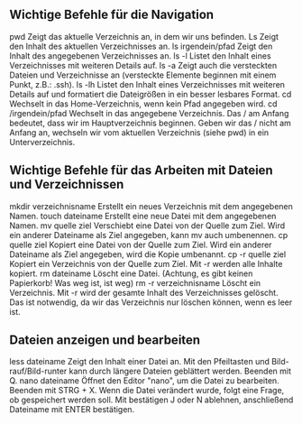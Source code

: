 Wichtige Befehle für die Navigation
------------------------------------------------------------------
pwd
Zeigt das aktuelle Verzeichnis an, in dem wir uns befinden.
Ls
Zeigt den Inhalt des aktuellen Verzeichnisses an.
ls irgendein/pfad
Zeigt den Inhalt des angegebenen Verzeichnisses an.
ls -l
Listet den Inhalt eines Verzeichnisses mit weiteren Details auf.
ls -a
Zeigt auch die versteckten Dateien und Verzeichnisse an (versteckte Elemente beginnen mit einem Punkt, z.B.: .ssh).
ls -lh
Listet den Inhalt eines Verzeichnisses mit weiteren Details auf und formatiert die Dateigrößen in ein besser lesbares Format.
cd
Wechselt in das Home-Verzeichnis, wenn kein Pfad angegeben wird.
cd /irgendein/pfad
Wechselt in das angegebene Verzeichnis. Das / am Anfang bedeutet, dass wir im Hauptverzeichnis beginnen.
Geben wir das / nicht am Anfang an, wechseln wir vom aktuellen Verzeichnis (siehe pwd) in ein Unterverzeichnis.

Wichtige Befehle für das Arbeiten mit Dateien und Verzeichnissen
------------------------------------------------------------------
mkdir verzeichnisname
Erstellt ein neues Verzeichnis mit dem angegebenen Namen.
touch dateiname
Erstellt eine neue Datei mit dem angegebenen Namen.
mv quelle ziel
Verschiebt eine Datei von der Quelle zum Ziel. Wird ein anderer Dateiname als Ziel angegeben, kann mv auch umbenennen.
cp quelle ziel
Kopiert eine Datei von der Quelle zum Ziel. Wird ein anderer Dateiname als Ziel angegeben, wird die Kopie umbenannt.
cp -r quelle ziel
Kopiert ein Verzeichnis von der Quelle zum Ziel. Mit -r werden alle Inhalte kopiert.
rm dateiname
Löscht eine Datei. (Achtung, es gibt keinen Papierkorb! Was weg ist, ist weg)
rm -r verzeichnisname
Löscht ein Verzeichnis. Mit -r wird der gesamte Inhalt des Verzeichnisses gelöscht. Das ist notwendig, da wir das Verzeichnis nur löschen können, wenn es leer ist.

Dateien anzeigen und bearbeiten
------------------------------------------------------------------
less dateiname
Zeigt den Inhalt einer Datei an. Mit den Pfeiltasten und Bild-rauf/Bild-runter kann durch längere Dateien geblättert werden.
Beenden mit Q.
nano dateiname
Öffnet den Editor "nano", um die Datei zu bearbeiten.
Beenden mit STRG + X. Wenn die Datei verändert wurde, folgt eine Frage, ob gespeichert werden soll. Mit bestätigen J oder N ablehnen, anschließend Dateiname mit ENTER bestätigen.